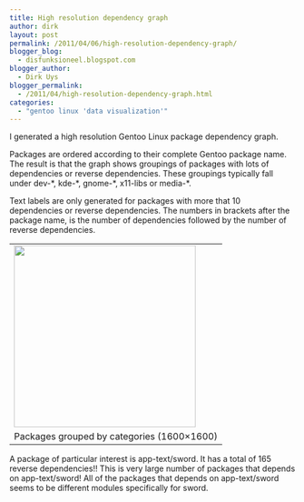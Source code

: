 ```yaml
---
title: High resolution dependency graph
author: dirk
layout: post
permalink: /2011/04/06/high-resolution-dependency-graph/
blogger_blog:
  - disfunksioneel.blogspot.com
blogger_author:
  - Dirk Uys
blogger_permalink:
  - /2011/04/high-resolution-dependency-graph.html
categories:
  - "gentoo linux 'data visualization'"
---
```

I generated a high resolution Gentoo Linux package dependency graph.

Packages are ordered according to their complete Gentoo package name. The result is that the graph shows groupings of packages with lots of dependencies or reverse dependencies. These groupings typically fall under dev-\*, kde-\*, gnome-\*, x11-libs or media-\*.

Text labels are only generated for packages with more that 10 dependencies or reverse dependencies. The numbers in brackets after the package name, is the number of dependencies followed by the number of reverse dependencies.

<table align="center" cellpadding="0" cellspacing="0">
  <tr>
    <td>
      <a href="http://2.bp.blogspot.com/-lh_QaxVc3Ww/TZzPNGGoGMI/AAAAAAAAAE4/m5jySScncdA/s1600/graph.jpg" imageanchor="1"><img border="0" height="320" src="http://2.bp.blogspot.com/-lh_QaxVc3Ww/TZzPNGGoGMI/AAAAAAAAAE4/m5jySScncdA/s320/graph.jpg" width="320" /></a>
    </td>
  </tr>
  
  <tr>
    <td>
      Packages grouped by categories (1600&#215;1600)
    </td>
  </tr>
</table>

A package of particular interest is app-text/sword. It has a total of 165 reverse dependencies!! This is very large number of packages that depends on app-text/sword! All of the packages that depends on app-text/sword seems to be different modules specifically for sword.